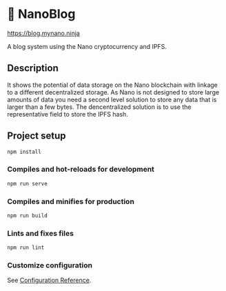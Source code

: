 # 📓 NanoBlog

<https://blog.mynano.ninja>

A blog system using the Nano cryptocurrency and IPFS.

## Description

It shows the potential of data storage on the Nano blockchain with linkage to a different decentralized storage.
As Nano is not designed to store large amounts of data you need a second level solution to store any data that is larger than a few bytes.
The dencentralized solution is to use the representative field to store the IPFS hash.

## Project setup

```bash
npm install
```

### Compiles and hot-reloads for development

```bash
npm run serve
```

### Compiles and minifies for production

```bash
npm run build
```

### Lints and fixes files

```bash
npm run lint
```

### Customize configuration

See [Configuration Reference](https://cli.vuejs.org/config/).
